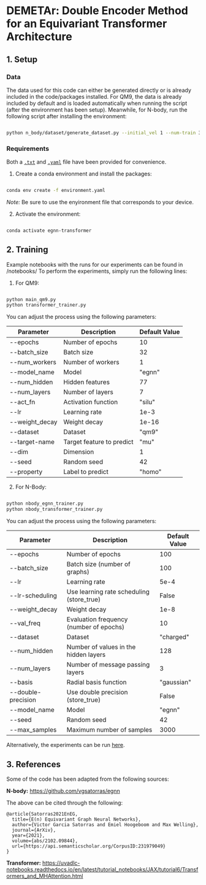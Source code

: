 # **DEMETAr: Double Encoder Method for an Equivariant Transformer Architecture**

## **1. Setup**

### **Data**

The data used for this code can either be generated directly or is already included in the code/packages installed.
For QM9, the data is already included by default and is loaded automatically when running the script (after the environment has been setup). Meanwhile, for N-body, run the following script after installing the environment:

```sh

python n_body/dataset/generate_dataset.py --initial_vel 1 --num-train 3000 --length 1000 --length_test 1000 --sufix "small"

```

### **Requirements**

Both a [`.txt`](requirements.txt) and [`.yaml`](environment.yaml) file have been provided for convenience.

1. Create a conda environment and install the packages:
```sh

conda env create -f environment.yaml

```

_Note:_ Be sure to use the enyironment file that corresponds to your device.

2. Activate the environment:
```sh

conda activate egnn-transformer

```

## **2. Training**

Example notebooks with the runs for our experiments can be found in /notebooks/
To perform the experiments, simply run the following lines:

1. For QM9:
```sh

python main_qm9.py
python transformer_trainer.py

```

You can adjust the process using the following parameters:

| **Parameter**  | **Description**                                   | **Default Value**  |
|----------------|---------------------------------------------------|--------------------|
| --epochs       | Number of epochs                                  | 10                 |
| --batch_size   | Batch size                                        | 32                 |
| --num_workers  | Number of workers                                 | 1                  |
| --model_name   | Model                                             | "egnn"             |
| --num_hidden   | Hidden features                                   | 77                 |
| --num_layers   | Number of layers                                  | 7                  |
| --act_fn       | Activation function                               | "silu"             |
| --lr           | Learning rate                                     | 1e-3               |
| --weight_decay | Weight decay                                      | 1e-16              |
| --dataset      | Dataset                                           | "qm9"              |
| --target-name  | Target feature to predict                         | "mu"               |
| --dim          | Dimension                                         | 1                  |
| --seed         | Random seed                                       | 42                 |
| --property     | Label to predict                                  | "homo"             |


2. For N-Body:
```sh

python nbody_egnn_trainer.py
python nbody_transformer_trainer.py

```

You can adjust the process using the following parameters:

| **Parameter**      | **Description**                                   | **Default Value**  |
|--------------------|---------------------------------------------------|--------------------|
| --epochs           | Number of epochs                                  | 100                |
| --batch_size       | Batch size (number of graphs)                     | 100                |
| --lr               | Learning rate                                     | 5e-4               |
| --lr-scheduling    | Use learning rate scheduling (store_true)         | False              |
| --weight_decay     | Weight decay                                      | 1e-8               |
| --val_freq         | Evaluation frequency (number of epochs)           | 10                 |
| --dataset          | Dataset                                           | "charged"          |
| --num_hidden       | Number of values in the hidden layers             | 128                |
| --num_layers       | Number of message passing layers                  | 3                  |
| --basis            | Radial basis function                             | "gaussian"         |
| --double-precision | Use double precision (store_true)                 | False              |
| --model_name       | Model                                             | "egnn"             |
| --seed             | Random seed                                       | 42                 |
| --max_samples      | Maximum number of samples                         | 3000               |


Alternatively, the experiments can be run [here](notebooks/Demo.ipynb).

## **3. References**

Some of the code has been adapted from the following sources:

**N-body:** https://github.com/vgsatorras/egnn

The above can be cited through the following:

```
@article{Satorras2021EnEG,
  title={E(n) Equivariant Graph Neural Networks},
  author={Victor Garcia Satorras and Emiel Hoogeboom and Max Welling},
  journal={ArXiv},
  year={2021},
  volume={abs/2102.09844},
  url={https://api.semanticscholar.org/CorpusID:231979049}
}

```

**Transformer:** https://uvadlc-notebooks.readthedocs.io/en/latest/tutorial_notebooks/JAX/tutorial6/Transformers_and_MHAttention.html

